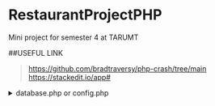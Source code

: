 # RestaurantProjectPHP
Mini project for semester 4 at TARUMT

##USEFUL LINK
  >https://github.com/bradtraversy/php-crash/tree/main
  >https://stackedit.io/app#
<details>
  <summary>database.php or config.php</summary>

  ```php
//database.php or config.php
//Connecting Database
define('DB_HOST','localhost');
define('DB_USER','');
define('DB_PASS','');
define('DB_NAME','');

//Create Concetion
$conn = new mysqli(DB_HOST,DB_USER,DB_PASS,DB_NAME);

//Check COnnection
if($conn->connect_error){ //if not conencted
  die('Connection Failed'.$conn->connect_error);//kills the conenction OR terminate execution
}

```

  ### put in page like index.php or home.php
```php
//TO bring header.php to other file
<?php  include 'header.php'?>
//or use require or require_once
```
</details>
